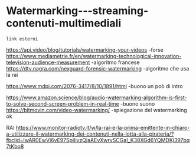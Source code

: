 # Watermarking---streaming-contenuti-multimediali



    link esterni

https://api.video/blog/tutorials/watermarking-your-videos -forse
https://www.mediametrie.fr/en/watermarking-technological-innovation-television-audience-measurement -algoritmo francese
https://dtv.nagra.com/nexguard-forensic-watermarking -algoritmo che usa la rai

https://www.mdpi.com/2076-3417/8/10/1891/html -buono un poò di intro

https://www.amazon.science/blog/audio-watermarking-algorithm-is-first-to-solve-second-screen-problem-in-real-time -buono suono 
https://bitmovin.com/video-watermarking/ -spiegazione del watermarking ok

RAI
https://www.monitor-radiotv.it/w/la-rai-e-la-prima-emittente-in-chiaro-a-utilizzare-il-watermarking-dei-contenuti-nella-lotta-alla-pirateria/?fbclid=IwAR0EwVi6vE97SpiIivzQiaAEvXwrvSCGaI_K38XGd6YQMDKj397bq7tKbo8


